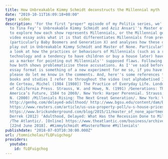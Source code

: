 ```yaml
---
title: How Unbreakable Kimmy Schmidt deconstructs the Millennial myth | Politix
date: "2019-10-11T16:09:18+08:00"
type: video
description: 'For the first "proper" episode of my Politix series, we''re diving in
  to Tina Fey''s Unbreakable Kimmy Schmidt and Aziz Ansari''s Master of None in order
  to explore how each show represents Millennials, or the Millennial generation. This
  video essay asks what it is that differentiates Millennials from previous generations
  (particularly Baby Boomers and Generation X) and analyses how these differentiations
  play out in Unbreakable Kimmy Schmidt and Master of None. Particularly, we take
  a look at how the practices or behaviours of Millennials (such as a reliance upon
  technology and a tendency to have children or buy a house later) have been used
  as a marker for pointing out Millennials'' supposed flaws. Following this, we see
  how both shows problematicise these accusations. As I''ve said before, this video
  essay format is something of a new experiment for me so, if you have any thoughts,
  please do let me know in the comments. And, here''s some references to some of the
  books and studies I refer to throughout the video (not alphabetised I''m afraid...):
  de Certeau, Michel (1984 [1980]) The Practice of Everyday Life. London: University
  of California Press. Strauss, W. and Howe, N. (1991) /Generations: The History of
  America’s Future, 1584 to 2069/. New York: Harper Perennial. Strauss, W. and Howe,
  N. (2000) /Millenials Rising: The Next Great Generation/. New York: Vintage Books.
  http://genhq.com/delayed-adulthood/ http://www.bgsu.edu/content/dam/BGSU/college-of-arts-and-sciences/NCFMR/documents/FP/anderson-families-households-boomers-millennials-fp-17-07.pdf
  https://www.reuters.com/article/us-usa-property-poll/u-s-house-prices-to-rise-at-twice-the-speed-of-inflation-and-pay-reuters-poll-idUSKCN1J20G3
  https://www.brickunderground.com/blog/2015/11/master_of_none_apartment Thompson,
  Derrek (2012) ‘Adulthood, Delayed: What Has the Recession Done to Millennials?’.
  /The Atlantic/. [Online] https://www.theatlantic.com/business/archive/2012/02/adulthood-delayed-what-has-the-recession-done-to-millennials/252913/
  [22nd June 2018]. #KimmySchmidt #MasterofNone #Millenials'
publishdate: "2018-07-03T10:30:00.000Z"
url: /tomnicholas/fLQFuigchog/
providers:
  youtube:
    id: fLQFuigchog
---
```

